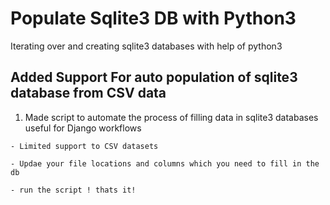 # Populate Sqlite3 DB with Python3


Iterating over and creating sqlite3 databases with help of python3

## Added Support For auto population of sqlite3 database from CSV data

 1)  Made script to automate the process of filling data in sqlite3 databases useful for Django workflows
 
    - Limited support to CSV datasets
    
    - Updae your file locations and columns which you need to fill in the db
    
    - run the script ! thats it!
